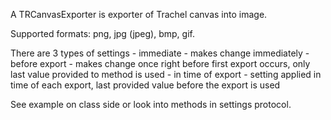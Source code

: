 A TRCanvasExporter is exporter of Trachel canvas into image.
	
Supported formats: png, jpg (jpeg), bmp, gif.

There are 3 types of settings
	- immediate - makes change immediately
	- before export - makes change once right before first export occurs, only last value provided to method is used
	- in time of export - setting applied in time of each export, last provided value before the export is used
	
See example on class side or look into methods in settings protocol.
